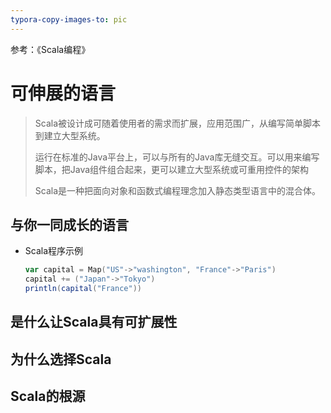 ```yaml
---
typora-copy-images-to: pic
---
```


参考：《Scala编程》

# 可伸展的语言

> Scala被设计成可随着使用者的需求而扩展，应用范围广，从编写简单脚本到建立大型系统。
>
> 运行在标准的Java平台上，可以与所有的Java库无缝交互。可以用来编写脚本，把Java组件组合起来，更可以建立大型系统或可重用控件的架构
>
> Scala是一种把面向对象和函数式编程理念加入静态类型语言中的混合体。

## 与你一同成长的语言

* Scala程序示例

  ```scala
  var capital = Map("US"->"washington", "France"->"Paris")
  capital += ("Japan"->"Tokyo")
  println(capital("France"))
  ```

## 是什么让Scala具有可扩展性

## 为什么选择Scala

## Scala的根源

